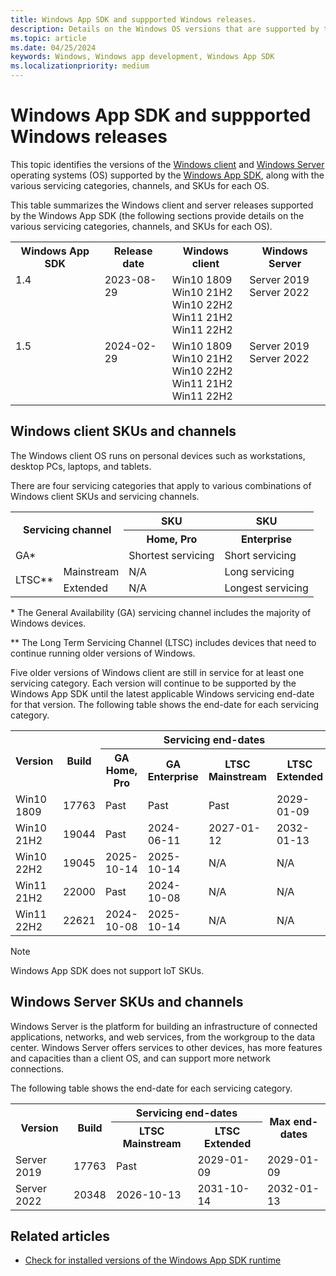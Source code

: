 ```yaml
---
title: Windows App SDK and suppported Windows releases.
description: Details on the Windows OS versions that are supported by the Windows App SDK.
ms.topic: article
ms.date: 04/25/2024
keywords: Windows, Windows app development, Windows App SDK 
ms.localizationpriority: medium
---
```


# Windows App SDK and suppported Windows releases

This topic identifies the versions of the [Windows client](/windows/) and [Windows Server](/windows-server/) operating systems (OS) supported by the [Windows App SDK](index.md), along with the various servicing categories, channels, and SKUs for each OS.

This table summarizes the Windows client and server releases supported by the Windows App SDK (the following sections provide details on the various servicing categories, channels, and SKUs for each OS).

<table>
<tr>
<th>Windows App SDK</th><th>Release date</th><th>Windows client</th><th>Windows Server</th>
</tr>
<tr>
<td valign="top">1.4</td>
<td valign="top">2023-08-29</td>
<td valign="top">
Win10 1809<br>
Win10 21H2<br>
Win10 22H2<br>
Win11 21H2<br>
Win11 22H2
</td>
<td valign="top">
Server 2019<br>
Server 2022
</td>
</tr>
<tr>
<td valign="top">1.5</td>
<td valign="top">2024-02-29</td>
<td valign="top">
Win10 1809<br>
Win10 21H2<br>
Win10 22H2<br>
Win11 21H2<br>
Win11 22H2
</td>
<td valign="top">
Server 2019<br>
Server 2022
</td>
</tr>
</table>

## Windows client SKUs and channels

The Windows client OS runs on personal devices such as workstations, desktop PCs, laptops, and tablets.

There are four servicing categories that apply to various combinations of Windows client SKUs and servicing channels.

<table>
<tbody>
<tr>
<th colspan="2" rowspan="2">Servicing channel</th>
<th>SKU</th>
<th>SKU</th>
</tr>
<tr>
<th>Home, Pro</th>
<th>Enterprise</th>
</tr>
<tr>
<td colspan="2">GA*</td>
<td>Shortest servicing</td>
<td>Short servicing</td>
</tr>
<tr>
<td rowspan="2" valign="center">LTSC**</td>
<td>Mainstream</td>
<td>N/A</td>
<td>Long servicing</td>
</tr>
<tr>
<td>Extended</td>
<td>N/A</td>
<td>Longest servicing</td>
</tr>
</tbody>
</table>

\* The General Availability (GA) servicing channel includes the majority of Windows devices.

** The Long Term Servicing Channel (LTSC) includes devices that need to continue running older versions of Windows.

Five older versions of Windows client are still in service for at least one servicing category. Each version will continue to be supported by the Windows App SDK until the latest applicable Windows servicing end-date for that version. The following table shows the end-date for each servicing category.

<table>
<tr>
<th rowspan="2">Version</th>
<th rowspan="2">Build</th>
<th colspan="4">Servicing end-dates</th>
<th rowspan="2">Max end-dates</th>
</tr>
<tr>
<th>GA Home, Pro</td>
<th>GA Enterprise</td>
<th>LTSC Mainstream</td>
<th>LTSC Extended</td>
</tr>
<tr>
<td>Win10 1809</td>
<td>17763</td>
<td>Past</td>
<td>Past</td>
<td>Past</td>
<td>2029-01-09</td>
<td>2029-01-09</td>
</tr>
<tr>
<td>Win10 21H2</td>
<td>19044</td>
<td>Past</td>
<td>2024-06-11</td>
<td>2027-01-12</td>
<td>2032-01-13</td>
<td>2032-01-13</td>
</tr>
<tr>
<td>Win10 22H2</td>
<td>19045</td>
<td>2025-10-14</td>
<td>2025-10-14</td>
<td>N/A</td>
<td>N/A</td>
<td>2025-10-14</td>
</tr>
<tr>
<td>Win11 21H2</td>
<td>22000</td>
<td>Past</td>
<td>2024-10-08</td>
<td>N/A</td>
<td>N/A</td>
<td>2024-10-08</td>
</tr>
<tr>
<td>Win11 22H2</td>
<td>22621</td>
<td>2024-10-08</td>
<td>2025-10-14</td>
<td>N/A</td>
<td>N/A</td>
<td>2025-10-14</td>
</tr>
</table>

> [!NOTE]
> Windows App SDK does not support IoT SKUs.

## Windows Server SKUs and channels

Windows Server is the platform for building an infrastructure of connected applications, networks, and web services, from the workgroup to the data center. Windows Server offers services to other devices, has more features and capacities than a client OS, and can support more network connections.

The following table shows the end-date for each servicing category.

<table>
<tr>
<th rowspan="2">Version</th>
<th rowspan="2">Build</th>
<th colspan="2">Servicing end-dates</td>
<th rowspan="2">Max end-dates</th>
</tr>
<tr>
<th>LTSC Mainstream</th>
<th>LTSC Extended</th>
</tr>
<tr>
<td>Server 2019</td>
<td>17763</td>
<td>Past</td>
<td>2029-01-09</td>
<td>2029-01-09</td>
</tr>
<tr>
<td>Server 2022</td>
<td>20348</td>
<td>2026-10-13</td>
<td>2031-10-14</td>
<td>2032-01-13</td>
</tr>
</table>

## Related articles

- [Check for installed versions of the Windows App SDK runtime](check-windows-app-sdk-versions.md)
